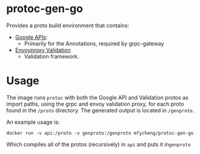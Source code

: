 # protoc-gen-go

Provides a proto build environment that contains:

* [Google APIs](https://github.com/googleapis/googleapis):
    * Primarily for the Annotations, required by grpc-gateway
* [Envoyproxy Validation](https://github.com/envoyproxy/protoc-gen-validate)
    * Validation framework.

# Usage

The image runs `protoc` with both the Google API and Validation protos as import paths,
using the grpc and envoy validation proxy, for each proto found in the `/proto` directory.
The generated output is located in `/genproto`.

An example usage is:

```
docker run -v api:/proto -v genproto:/genproto mfycheng/protoc-gen-go
```

Which compiles all of the protos (recursively) in `api` and puts it in`genproto`

